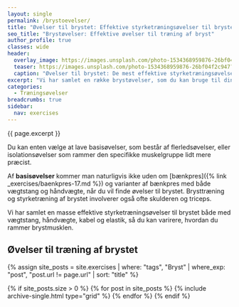 ```yaml
---
layout: single
permalink: /brystoevelser/
title: "Øvelser til brystet: Effektive styrketræningsøvelser til brystet 🏋"
seo_title: "Brystøvelser: Effektive øvelser til træning af bryst"
author_profile: true
classes: wide
header:
  overlay_image: https://images.unsplash.com/photo-1534368959876-26bf04f2c947?ixlib=rb-1.2.1&ixid=eyJhcHBfaWQiOjEyMDd9&auto=format&fit=crop&w=1900&q=5
  teaser: https://images.unsplash.com/photo-1534368959876-26bf04f2c947?ixlib=rb-1.2.1&ixid=eyJhcHBfaWQiOjEyMDd9&auto=format&fit=crop&w=400&q=5
  caption: "Øvelser til brystet: De mest effektive styrketræningsøvelser til brystet"
excerpt: "Vi har samlet en række brystøvelser, som du kan bruge til din brysttræning. Når du vil træne dit bryst, så kan du vælge mellem forskellige øvelser."
categories:
  - Træningsøvelser
breadcrumbs: true
sidebar:
  nav: exercises
---
```


{{ page.excerpt }}

Du kan enten vælge at lave basisøvelser, som består af flerledsøvelser, eller isolationsøvelser som rammer den specifikke muskelgruppe lidt mere præcist.

Af **basisøvelser** kommer man naturligvis ikke uden om [bænkpres]({% link _exercises/baenkpres-17.md %}) og varianter af bænkpres med både vægtstang og håndvægte, når du vil finde øvelser til brystet. Brysttræning og styrketræning af brystet involverer også ofte skulderen og triceps.

Vi har samlet en masse effektive styrketræningsøvelser til brystet både med vægtstang, håndvægte, kabel og elastik, så du kan varirere, hvordan du rammer brystmusklen.

## Øvelser til træning af brystet

{% assign site_posts = site.exercises | where: "tags", "Bryst" | where_exp: "post", "post.url != page.url" | sort: "title" %}

<div class="feature__wrapper">

{% if site_posts.size > 0 %}
  {% for post in site_posts %}
    {% include archive-single.html type="grid" %}
  {% endfor %}
{% endif %}

</div>
